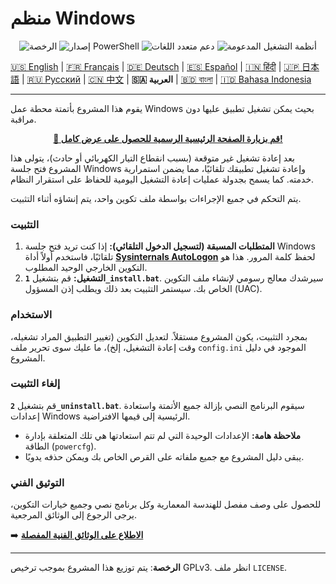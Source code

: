 # منظم Windows

<p align="center">
  <img src="https://img.shields.io/badge/الرخصة-GPLv3-blue.svg" alt="الرخصة">
  <img src="https://img.shields.io/badge/PowerShell-5.1%2B-blue" alt="إصدار PowerShell">
  <img src="https://img.shields.io/badge/الدعم-11_لغة-orange.svg" alt="دعم متعدد اللغات">
  <img src="https://img.shields.io/badge/OS-Windows_10_|_11-informational" alt="أنظمة التشغيل المدعومة">
</p>

[🇺🇸 English](README.md) | [🇫🇷 Français](README-fr-FR.md) | [🇩🇪 Deutsch](README-de-DE.md) | [🇪🇸 Español](README-es-ES.md) | [🇮🇳 हिंदी](README-hi-IN.md) | [🇯🇵 日本語](README-ja-JP.md) | [🇷🇺 Русский](README-ru-RU.md) | [🇨🇳 中文](README-zh-CN.md) | **🇸🇦 العربية** | [🇧🇩 বাংলা](README-bn-BD.md) | [🇮🇩 Bahasa Indonesia](README-id-ID.md)

---

يقوم هذا المشروع بأتمتة محطة عمل Windows بحيث يمكن تشغيل تطبيق عليها دون مراقبة.

<p align="center">
  <a href="https://wo.davalan.fr/"><strong>🔗 قم بزيارة الصفحة الرئيسية الرسمية للحصول على عرض كامل!</strong></a>
</p>

بعد إعادة تشغيل غير متوقعة (بسبب انقطاع التيار الكهربائي أو حادث)، يتولى هذا المشروع فتح جلسة Windows وإعادة تشغيل تطبيقك تلقائيًا، مما يضمن استمرارية خدمته. كما يسمح بجدولة عمليات إعادة التشغيل اليومية للحفاظ على استقرار النظام.

يتم التحكم في جميع الإجراءات بواسطة ملف تكوين واحد، يتم إنشاؤه أثناء التثبيت.

### **التثبيت**

1.  **المتطلبات المسبقة (لتسجيل الدخول التلقائي):** إذا كنت تريد فتح جلسة Windows تلقائيًا، فاستخدم أولاً أداة **[Sysinternals AutoLogon](https://learn.microsoft.com/ar-sa/sysinternals/downloads/autologon)** لحفظ كلمة المرور. هذا هو التكوين الخارجي الوحيد المطلوب.
2.  **التشغيل:** قم بتشغيل **`1_install.bat`**. سيرشدك معالج رسومي لإنشاء ملف التكوين الخاص بك. سيستمر التثبيت بعد ذلك ويطلب إذن المسؤول (UAC).

### **الاستخدام**

بمجرد التثبيت، يكون المشروع مستقلاً. لتعديل التكوين (تغيير التطبيق المراد تشغيله، وقت إعادة التشغيل، إلخ)، ما عليك سوى تحرير ملف `config.ini` الموجود في دليل المشروع.

### **إلغاء التثبيت**

قم بتشغيل **`2_uninstall.bat`**. سيقوم البرنامج النصي بإزالة جميع الأتمتة واستعادة إعدادات Windows الرئيسية إلى قيمها الافتراضية.

*   **ملاحظة هامة:** الإعدادات الوحيدة التي لم تتم استعادتها هي تلك المتعلقة بإدارة الطاقة (`powercfg`).
*   يبقى دليل المشروع مع جميع ملفاته على القرص الخاص بك ويمكن حذفه يدويًا.

### **التوثيق الفني**

للحصول على وصف مفصل للهندسة المعمارية وكل برنامج نصي وجميع خيارات التكوين، يرجى الرجوع إلى الوثائق المرجعية.

➡️ **[الاطلاع على الوثائق الفنية المفصلة](./docs/ar-SA/DALIL_AL_MUTAWWIR.md)**

---
**الرخصة**: يتم توزيع هذا المشروع بموجب ترخيص GPLv3. انظر ملف `LICENSE`.
